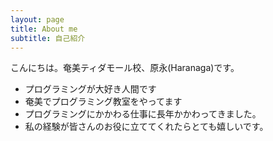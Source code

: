 ```yaml
---
layout: page
title: About me
subtitle: 自己紹介
---
```


こんにちは。奄美ティダモール校、原永(Haranaga)です。

- プログラミングが大好き人間です
- 奄美でプログラミング教室をやってます
- プログラミングにかかわる仕事に長年かかわってきました。
- 私の経験が皆さんのお役に立ててくれたらとても嬉しいです。
